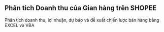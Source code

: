 ## Phân tích Doanh thu của Gian hàng trên SHOPEE

Phân tích doanh thu, lợi nhuận, dự báo và đề xuất chiến lược bán hàng bằng EXCEL và VBA
